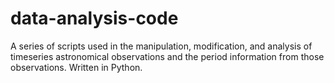 # data-analysis-code
A series of scripts used in the manipulation, modification, and analysis of timeseries astronomical observations and the period information from those observations.
Written in Python.
